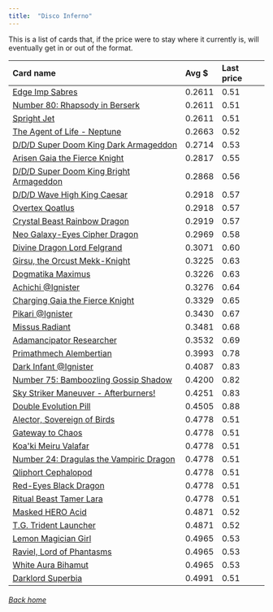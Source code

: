 ```yaml
---
title:  "Disco Inferno"
---
```


This is a list of cards that, if the price were to stay where it currently is, will eventually get in or out of the format.

| Card name | Avg $ | Last price |
| :-- | :-- | :-- |
[Edge Imp Sabres](https://db.ygoprodeck.com/card/?search=Edge%20Imp%20Sabres) | 0.2611 | 0.51 |
[Number 80: Rhapsody in Berserk](https://db.ygoprodeck.com/card/?search=Number%2080:%20Rhapsody%20in%20Berserk) | 0.2611 | 0.51 |
[Spright Jet](https://db.ygoprodeck.com/card/?search=Spright%20Jet) | 0.2611 | 0.51 |
[The Agent of Life - Neptune](https://db.ygoprodeck.com/card/?search=The%20Agent%20of%20Life%20-%20Neptune) | 0.2663 | 0.52 |
[D/D/D Super Doom King Dark Armageddon](https://db.ygoprodeck.com/card/?search=D/D/D%20Super%20Doom%20King%20Dark%20Armageddon) | 0.2714 | 0.53 |
[Arisen Gaia the Fierce Knight](https://db.ygoprodeck.com/card/?search=Arisen%20Gaia%20the%20Fierce%20Knight) | 0.2817 | 0.55 |
[D/D/D Super Doom King Bright Armageddon](https://db.ygoprodeck.com/card/?search=D/D/D%20Super%20Doom%20King%20Bright%20Armageddon) | 0.2868 | 0.56 |
[D/D/D Wave High King Caesar](https://db.ygoprodeck.com/card/?search=D/D/D%20Wave%20High%20King%20Caesar) | 0.2918 | 0.57 |
[Overtex Qoatlus](https://db.ygoprodeck.com/card/?search=Overtex%20Qoatlus) | 0.2918 | 0.57 |
[Crystal Beast Rainbow Dragon](https://db.ygoprodeck.com/card/?search=Crystal%20Beast%20Rainbow%20Dragon) | 0.2919 | 0.57 |
[Neo Galaxy-Eyes Cipher Dragon](https://db.ygoprodeck.com/card/?search=Neo%20Galaxy-Eyes%20Cipher%20Dragon) | 0.2969 | 0.58 |
[Divine Dragon Lord Felgrand](https://db.ygoprodeck.com/card/?search=Divine%20Dragon%20Lord%20Felgrand) | 0.3071 | 0.60 |
[Girsu, the Orcust Mekk-Knight](https://db.ygoprodeck.com/card/?search=Girsu,%20the%20Orcust%20Mekk-Knight) | 0.3225 | 0.63 |
[Dogmatika Maximus](https://db.ygoprodeck.com/card/?search=Dogmatika%20Maximus) | 0.3226 | 0.63 |
[Achichi @Ignister](https://db.ygoprodeck.com/card/?search=Achichi%20@Ignister) | 0.3276 | 0.64 |
[Charging Gaia the Fierce Knight](https://db.ygoprodeck.com/card/?search=Charging%20Gaia%20the%20Fierce%20Knight) | 0.3329 | 0.65 |
[Pikari @Ignister](https://db.ygoprodeck.com/card/?search=Pikari%20@Ignister) | 0.3430 | 0.67 |
[Missus Radiant](https://db.ygoprodeck.com/card/?search=Missus%20Radiant) | 0.3481 | 0.68 |
[Adamancipator Researcher](https://db.ygoprodeck.com/card/?search=Adamancipator%20Researcher) | 0.3532 | 0.69 |
[Primathmech Alembertian](https://db.ygoprodeck.com/card/?search=Primathmech%20Alembertian) | 0.3993 | 0.78 |
[Dark Infant @Ignister](https://db.ygoprodeck.com/card/?search=Dark%20Infant%20@Ignister) | 0.4087 | 0.83 |
[Number 75: Bamboozling Gossip Shadow](https://db.ygoprodeck.com/card/?search=Number%2075:%20Bamboozling%20Gossip%20Shadow) | 0.4200 | 0.82 |
[Sky Striker Maneuver - Afterburners!](https://db.ygoprodeck.com/card/?search=Sky%20Striker%20Maneuver%20-%20Afterburners!) | 0.4251 | 0.83 |
[Double Evolution Pill](https://db.ygoprodeck.com/card/?search=Double%20Evolution%20Pill) | 0.4505 | 0.88 |
[Alector, Sovereign of Birds](https://db.ygoprodeck.com/card/?search=Alector,%20Sovereign%20of%20Birds) | 0.4778 | 0.51 |
[Gateway to Chaos](https://db.ygoprodeck.com/card/?search=Gateway%20to%20Chaos) | 0.4778 | 0.51 |
[Koa'ki Meiru Valafar](https://db.ygoprodeck.com/card/?search=Koa'ki%20Meiru%20Valafar) | 0.4778 | 0.51 |
[Number 24: Dragulas the Vampiric Dragon](https://db.ygoprodeck.com/card/?search=Number%2024:%20Dragulas%20the%20Vampiric%20Dragon) | 0.4778 | 0.51 |
[Qliphort Cephalopod](https://db.ygoprodeck.com/card/?search=Qliphort%20Cephalopod) | 0.4778 | 0.51 |
[Red-Eyes Black Dragon](https://db.ygoprodeck.com/card/?search=Red-Eyes%20Black%20Dragon) | 0.4778 | 0.51 |
[Ritual Beast Tamer Lara](https://db.ygoprodeck.com/card/?search=Ritual%20Beast%20Tamer%20Lara) | 0.4778 | 0.51 |
[Masked HERO Acid](https://db.ygoprodeck.com/card/?search=Masked%20HERO%20Acid) | 0.4871 | 0.52 |
[T.G. Trident Launcher](https://db.ygoprodeck.com/card/?search=T.G.%20Trident%20Launcher) | 0.4871 | 0.52 |
[Lemon Magician Girl](https://db.ygoprodeck.com/card/?search=Lemon%20Magician%20Girl) | 0.4965 | 0.53 |
[Raviel, Lord of Phantasms](https://db.ygoprodeck.com/card/?search=Raviel,%20Lord%20of%20Phantasms) | 0.4965 | 0.53 |
[White Aura Bihamut](https://db.ygoprodeck.com/card/?search=White%20Aura%20Bihamut) | 0.4965 | 0.53 |
[Darklord Superbia](https://db.ygoprodeck.com/card/?search=Darklord%20Superbia) | 0.4991 | 0.51 |

###### [Back home](index)